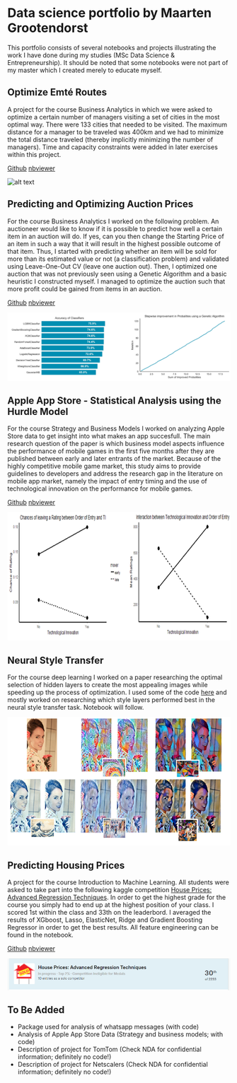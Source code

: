 # Data science portfolio by Maarten Grootendorst

This portfolio consists of several notebooks and projects illustrating the work I have done during my studies (MSc Data Science & Entrepreneurship). It should be noted that some notebooks were not part of my master which I created merely to educate myself. 

## Optimize Emté Routes

A project for the course Business Analytics in which we were asked to optimize a certain number of managers visiting a set of cities in the most optimal way. There were 133 cities that needed to be visited. The maximum distance for a manager to be traveled was 400km and we had to minimize the total distance traveled (thereby implicitly minimizing the number of managers). Time and capacity constraints were added in later exercises within this project. 

[Github](https://github.com/MaartenGr/Projects/blob/master/Notebooks/RouteOptimization.ipynb) [nbviewer](http://nbviewer.jupyter.org/github/MaartenGr/Projects/blob/master/Notebooks/RouteOptimization.ipynb)

![alt text](https://media.giphy.com/media/FDHO8sbi4hl8qsABDv/giphy.gif)

## Predicting and Optimizing Auction Prices

For the course Business Analytics I worked on the following problem. An auctioneer would like to know if it is possible to predict how well a certain item in an auction will do. If yes, can you then change the Starting Price of an item in such a way that it will result in the highest possible outcome of that item. Thus, I started with predicting whether an item will be sold for more than its estimated value or not (a classification problem) and validated using Leave-One-Out CV (leave one auction out). Then, I optimized one auction that was not previously seen using a Genetic Algorithm and a basic heuristic I constructed myself. I managed to optimize the auction such that more profit could be gained from items in an auction. 

[Github](https://github.com/MaartenGr/Projects/blob/master/Notebooks/AuctionAnalysis.ipynb) [nbviewer](http://nbviewer.jupyter.org/github/MaartenGr/Projects/blob/master/Notebooks/AuctionAnalysis.ipynb)

<img src="https://github.com/MaartenGr/Projects/blob/master/Images/auction_result.png">

## Apple App Store - Statistical Analysis using the Hurdle Model

For the course Strategy and Business Models I worked on analyzing Apple Store data to get insight into what makes an app succesfull. The main research question of the paper is which business model aspects influence the performance of mobile games in the first five months after they are published between early and later entrants of the market. Because of the highly competitive mobile game market, this study aims to provide guidelines to developers and address the research gap in the literature on mobile app market, namely the impact of entry timing and the use of technological innovation on the performance for mobile games. 

[Github](https://github.com/MaartenGr/Projects/blob/master/Notebooks/AppStoreAnalysis.ipynb) [nbviewer](http://nbviewer.jupyter.org/github/MaartenGr/Projects/blob/master/Notebooks/AppStoreAnalysis.ipynb)

<img src="https://github.com/MaartenGr/Projects/blob/master/Images/appstore.png" width="700" height="290"/>

## Neural Style Transfer

For the course deep learning I worked on a paper researching the optimal selection of hidden layers to create the most appealing images while speeding up the process of optimization. I used some of the code [here](https://harishnarayanan.org/writing/artistic-style-transfer/) and mostly worked on researching which style layers performed best in the neural style transfer task. Notebook will follow. 

<img src="https://github.com/MaartenGr/Projects/blob/master/Images/neural_style_transfer.png" width="594" height="290"/>

## Predicting Housing Prices

A project for the course Introduction to Machine Learning. All students were asked to take part into the following kaggle competition [House Prices: Advanced Regression Techniques](https://www.kaggle.com/c/house-prices-advanced-regression-techniques/). In order to get the highest grade for the course you simply had to end up at the highest position of your class. I scored 1st within the class and 33th on the leaderbord. I averaged the results of XGboost, Lasso, ElasticNet, Ridge and Gradient Boosting Regressor in order to get the best results. All feature engineering can be found in the notebook.

[Github](https://github.com/MaartenGr/Projects/blob/master/Notebooks/HousingPrices.ipynb) [nbviewer](http://nbviewer.jupyter.org/github/MaartenGr/Projects/blob/master/Notebooks/HousingPrices.ipynb)

![alt text](https://github.com/MaartenGr/Projects/blob/master/Images/kaggle.png)

## To Be Added
* Package used for analysis of whatsapp messages (with code)
* Analysis of Apple App Store Data (Strategy and business models; with code)
* Description of project for TomTom (Check NDA for confidential information; definitely no code!)
* Description of project for Netscalers (Check NDA for confidential information; definitely no code!)
